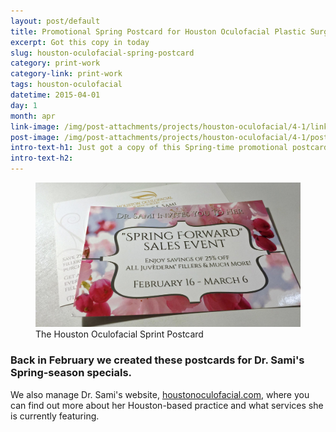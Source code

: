 ```yaml
---
layout: post/default
title: Promotional Spring Postcard for Houston Oculofacial Plastic Surgery
excerpt: Got this copy in today
slug: houston-oculofacial-spring-postcard
category: print-work
category-link: print-work
tags: houston-oculofacial
datetime: 2015-04-01
day: 1
month: apr
link-image: /img/post-attachments/projects/houston-oculofacial/4-1/link-banner@2x.jpg
post-image: /img/post-attachments/projects/houston-oculofacial/4-1/post-image.jpg
intro-text-h1: Just got a copy of this Spring-time promotional postcard we made for Dr. Mirwat Sami
intro-text-h2:
---
```

<article id="hof-spring-postcard">
	<div class="row padding" id="one">
		<figure>
			<img src="/img/post-attachments/projects/houston-oculofacial/4-1/post-image.jpg" alt="">
			<figcaption>The Houston Oculofacial Sprint Postcard</figcaption>
		</figure>
		<div class="verbiage">
			<h3>Back in February we created these postcards for Dr. Sami's Spring-season specials.</h3>
		</div>
	</div>
	<div class="row padding" id="two">
		<p>We also manage Dr. Sami's website, <a href="http://houstonoculofacial.com" class="underlined-link" target="_blank">houstonoculofacial.com</a>, where you can find out more about her Houston-based practice and what services she is currently featuring.</p>
	</div>
</article>